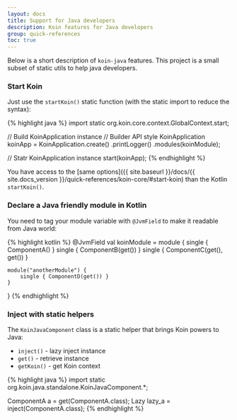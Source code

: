 ```yaml
---
layout: docs
title: Support for Java developers
description: Koin features for Java developers
group: quick-references
toc: true
---
```


Below is a short description of `koin-java` features. This project is a small subset of static utils to help java developers.

### Start Koin

Just use the `startKoin()` static function (with the static import to reduce the syntax):

{% highlight java %}
import static org.koin.core.context.GlobalContext.start;

// Build KoinApplication instance
// Builder API style
KoinApplication koinApp = KoinApplication.create()
                .printLogger()
                .modules(koinModule);

// Statr KoinApplication instance
start(koinApp);
{% endhighlight %}

You have access to the [same options]({{ site.baseurl }}/docs/{{ site.docs_version }}/quick-references/koin-core/#start-koin) than the Kotlin `startKoin()`.

### Declare a Java friendly module in Kotlin

You need to tag your module variable with `@JvmField` to make it readable from Java world:

{% highlight kotlin %}
@JvmField
val koinModule = module {
    single { ComponentA() }
    single { ComponentB(get()) }
    single { ComponentC(get(), get()) }

    module("anotherModule") {
        single { ComponentD(get()) }
    }
}
{% endhighlight %}

### Inject with static helpers

The `KoinJavaComponent` class is a static helper that brings Koin powers to Java:

* `inject()` - lazy inject instance
* `get()` - retrieve instance
* `getKoin()` - get Koin context

{% highlight java %}
import static org.koin.java.standalone.KoinJavaComponent.*;

ComponentA a = get(ComponentA.class);
Lazy<ComponentA> lazy_a = inject(ComponentA.class);
{% endhighlight %}
